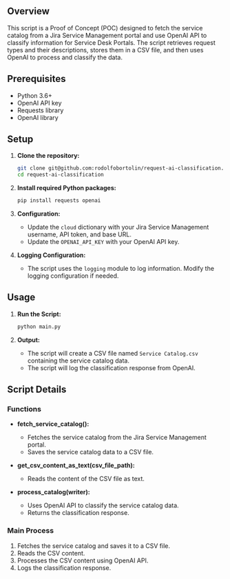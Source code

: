 ## Overview

This script is a Proof of Concept (POC) designed to fetch the service catalog from a Jira Service Management portal and use OpenAI API to classify information for Service Desk Portals. The script retrieves request types and their descriptions, stores them in a CSV file, and then uses OpenAI to process and classify the data.

## Prerequisites

- Python 3.6+
- OpenAI API key
- Requests library
- OpenAI library

## Setup

1. **Clone the repository:**
    ```bash
    git clone git@github.com:rodolfobortolin/request-ai-classification.git
    cd request-ai-classification
    ```

2. **Install required Python packages:**
    ```bash
    pip install requests openai
    ```

3. **Configuration:**
   - Update the `cloud` dictionary with your Jira Service Management username, API token, and base URL.
   - Update the `OPENAI_API_KEY` with your OpenAI API key.

4. **Logging Configuration:**
   - The script uses the `logging` module to log information. Modify the logging configuration if needed.

## Usage

1. **Run the Script:**
    ```bash
    python main.py
    ```

2. **Output:**
   - The script will create a CSV file named `Service Catalog.csv` containing the service catalog data.
   - The script will log the classification response from OpenAI.

## Script Details

### Functions

- **fetch_service_catalog():**
  - Fetches the service catalog from the Jira Service Management portal.
  - Saves the service catalog data to a CSV file.

- **get_csv_content_as_text(csv_file_path):**
  - Reads the content of the CSV file as text.

- **process_catalog(writer):**
  - Uses OpenAI API to classify the service catalog data.
  - Returns the classification response.

### Main Process

1. Fetches the service catalog and saves it to a CSV file.
2. Reads the CSV content.
3. Processes the CSV content using OpenAI API.
4. Logs the classification response.

